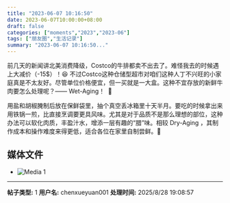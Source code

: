 ```yaml
---
title: "2023-06-07 10:16:50"
date: 2023-06-07T10:00:00+08:00
draft: false
categories: ["moments","2023","2023-06"]
tags: ["朋友圈","生活记录"]
summary: "2023-06-07 10:16:50..."
---
```


前几天的新闻讲北美消费降级，Costco的牛排都卖不出去了。难怪我去的时候遇上大减价（-15$）！😆 不过Costco这种仓储型超市对咱们这种人丁不兴旺的小家庭真是不太友好。尽管单位价格便宜，但一买就是一大盒。这种不宜存放的新鲜牛肉要怎么处理呢？—— Wet-Aging！
​
🥩

用盐和胡椒腌制后放在保鲜袋里，​抽个真空丢冰箱里十天半月。要吃的时候拿出来用铁锅一煎，比直接烹调要更具风味。尤其是对于品质不是那么理想的部位，这种办法可以软化肉质，丰盈汁水，增添一层有趣的“腊”味。相较 Dry-Aging ，其制作成本和操作难度来得更低，适合各位在家里自制尝鲜。🤗

## 媒体文件

- ![Media 1](/Moments/photos/2023-06-07/202306071016500.jpg)

---

**帖子类型:** 1
**用户名:** chenxueyuan001
**处理时间:** 2025/8/28 19:08:57